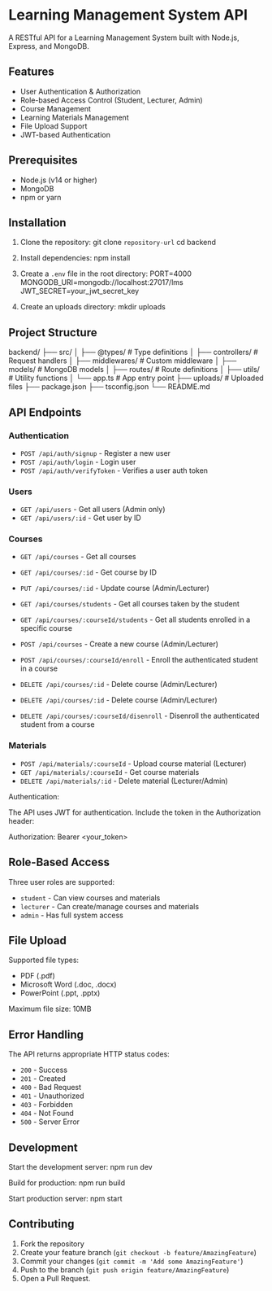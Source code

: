 # Learning Management System API

A RESTful API for a Learning Management System built with Node.js, Express, and MongoDB.

## Features

- User Authentication & Authorization
- Role-based Access Control (Student, Lecturer, Admin)
- Course Management
- Learning Materials Management
- File Upload Support
- JWT-based Authentication

## Prerequisites

- Node.js (v14 or higher)
- MongoDB
- npm or yarn

## Installation

1. Clone the repository:
   git clone `repository-url`
   cd backend

2. Install dependencies:
   npm install

3. Create a `.env` file in the root directory:
   PORT=4000
   MONGODB_URI=mongodb://localhost:27017/lms
   JWT_SECRET=your_jwt_secret_key

4. Create an uploads directory:
   mkdir uploads

## Project Structure

backend/
├── src/
│ ├── @types/ # Type definitions
│ ├── controllers/ # Request handlers
│ ├── middlewares/ # Custom middleware
│ ├── models/ # MongoDB models
│ ├── routes/ # Route definitions
│ ├── utils/ # Utility functions
│ └── app.ts # App entry point
├── uploads/ # Uploaded files
├── package.json
├── tsconfig.json
└── README.md

## API Endpoints

### Authentication

- `POST /api/auth/signup` - Register a new user
- `POST /api/auth/login` - Login user
- `POST /api/auth/verifyToken` - Verifies a user auth token

### Users

- `GET /api/users` - Get all users (Admin only)
- `GET /api/users/:id` - Get user by ID

### Courses

- `GET /api/courses` - Get all courses
- `GET /api/courses/:id` - Get course by ID
- `PUT /api/courses/:id` - Update course (Admin/Lecturer)
- `GET /api/courses/students` - Get all courses taken by the student
- `GET /api/courses/:courseId/students` - Get all students enrolled in a specific course

- `POST /api/courses` - Create a new course (Admin/Lecturer)
- `POST /api/courses/:courseId/enroll` - Enroll the authenticated student in a course

- `DELETE /api/courses/:id` - Delete course (Admin/Lecturer)
- `DELETE /api/courses/:id` - Delete course (Admin/Lecturer)
- `DELETE /api/courses/:courseId/disenroll` - Disenroll the authenticated student from a course

### Materials

- `POST /api/materials/:courseId` - Upload course material (Lecturer)
- `GET /api/materials/:courseId` - Get course materials
- `DELETE /api/materials/:id` - Delete material (Lecturer/Admin)

Authentication:

The API uses JWT for authentication. Include the token in the Authorization header:

Authorization: Bearer <your_token>

## Role-Based Access

Three user roles are supported:

- `student` - Can view courses and materials
- `lecturer` - Can create/manage courses and materials
- `admin` - Has full system access

## File Upload

Supported file types:

- PDF (.pdf)
- Microsoft Word (.doc, .docx)
- PowerPoint (.ppt, .pptx)

Maximum file size: 10MB

## Error Handling

The API returns appropriate HTTP status codes:

- `200` - Success
- `201` - Created
- `400` - Bad Request
- `401` - Unauthorized
- `403` - Forbidden
- `404` - Not Found
- `500` - Server Error

## Development

Start the development server:
npm run dev

Build for production:
npm run build

Start production server:
npm start

## Contributing

1. Fork the repository
2. Create your feature branch (`git checkout -b feature/AmazingFeature`)
3. Commit your changes (`git commit -m 'Add some AmazingFeature'`)
4. Push to the branch (`git push origin feature/AmazingFeature`)
5. Open a Pull Request.
